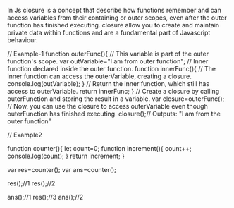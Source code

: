 In Js closure is a concept that describe how functions remember and can access variables 
from their containing or outer scopes, even after the outer function has finished executing.
closure allow you to create and maintain private data within functions and are a fundamental part of Javascript 
behaviour.

// Example-1
function outerFunc(){
    // This variable is part of the outer function's scope.
    var outVariable="I am from outer function";
    // Inner function declared inside the outer function.
    function innerFunc(){
        // The inner function can access the outerVariable, creating a closure.
        console.log(outVariable);
    }
    // Return the inner function, which still has access to outerVariable.
    return innerFunc;
}
// Create a closure by calling outerFunction and storing the result in a variable.
var closure=outerFunc();
// Now, you can use the closure to access outerVariable even though outerFunction has finished executing.
closure();// Outputs: "I am from the outer function"


// Example2

function counter(){
    let count=0;
    function increment(){
        count++;
        console.log(count);
    }
    return increment;
}

var res=counter();
var ans=counter();

res();//1
res();//2

ans();//1
res();//3
ans();//2